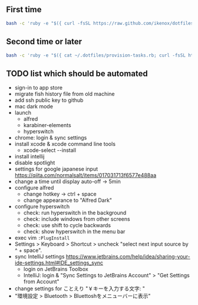 ## First time

```sh
bash -c 'ruby -e "$({ curl -fsSL https://raw.github.com/ikenox/dotfiles/master/provision-tasks.rb; curl -fsSL https://raw.githubusercontent.com/ikenox/equil/0.2.0/equil.rb; })" essentials'
```

## Second time or later

```sh
bash -c 'ruby -e "$({ cat ~/.dotfiles/provision-tasks.rb; curl -fsSL https://raw.githubusercontent.com/ikenox/equil/0.2.0/equil.rb; })" essentials'
```

## TODO list which should be automated

- sign-in to app store
- migrate fish history file from old machine
- add ssh public key to github
- mac dark mode
- launch
    - alfred
    - karabiner-elements
    - hyperswitch
- chrome: login & sync settings
- install xcode & xcode command line tools
    - xcode-select --install
- install intellij
- disable spotlight
- settings for google japanese input https://qiita.com/normalsalt/items/017031713f6577e488aa
- change a time until display auto-off -> 5min
- configure alfred
    - change hotkey -> ctrl + space
    - change appearance to "Alfred Dark"
- configure hyperswitch
    - check: run hyperswitch in the background
    - check: include windows from other screens
    - check: use shift to cycle backwards
    - check: show hyperswitch in the menu bar
- exec vim `:PlugInstall`
- Settings > Keyboard > Shortcut > uncheck "select next input source by ^ + space".
- sync IntelliJ settings https://www.jetbrains.com/help/idea/sharing-your-ide-settings.html#IDE_settings_sync
    - login on JetBrains Toolbox
    - IntelliJ: login & "Sync Settings to JetBrains Account" > "Get Settings from Account"
- change settings for ことえり "￥キーを入力する文字: \"
- "環境設定 > Bluetooth > Bluettoshをメニューバーに表示"
